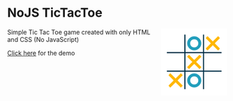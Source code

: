 # NoJS TicTacToe

<img src="https://raw.githubusercontent.com/ytiamahtrap/NoJS-Tic-Tac-Toe/main/tictactoe.png" align="right"
     alt="Waterfall Layout" width="30%">

Simple Tic Tac Toe game created with only HTML and CSS (No JavaScript)

<a href="https://ytiamahtrap.github.io/NoJS-Tic-Tac-Toe/">Click here</a> for the demo
